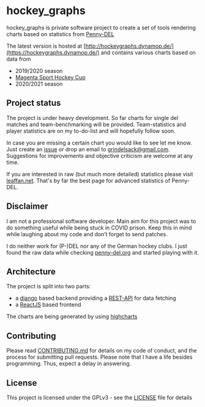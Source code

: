 # hockey_graphs

hockey_graphs is private software project to create a set of tools rendering charts based on statistics from [Penny-DEL](https://www.penny-del.org/)

The latest version is hosted at [http://hockeygraphs.dynamop.de/](https://hockeygraphs.dynamop.de/) and contains various charts based on data from
- 2019/2020 season
- [Magenta Sport Hockey Cup](https://www.magentasport.de/eishockey/magentasportcup)
- 2020/2021 season

## Project status

The project is under heavy development.  So far charts for single del matches and team-benchmarking will be provided. Team-statistics and player statistics are on my to-do-list and will hopefully follow soon.

In case you are missing a certain chart you would like to see let me know. Just create an [issue](https://github.com/grindsa/hockey_graphs/issues/new) or drop an email to <grindelsack@gmail.com>. Suggestions for improvements and objective criticism are welcome at any time.

If you are interested in raw (but much more detailed) statistics please visit [leaffan.net](https://www.leaffan.net/del/#!/home). That's by far the best page for advanced statistics of Penny-DEL.   

## Disclaimer

I am not a professional software developer. Main aim for this project was to do something useful while being stuck in COVID prison. Keep this in mind while laughing about my code and don’t forget to send patches.

I do neither work for (P-)DEL nor any of the German hockey clubs. I just found the raw data while checking [penny-del.org](https://www.penny-del.org/) and started playing with it.

## Architecture

The project is split into two parts:
- a [django](https://www.djangoproject.com/) based backend providing a [REST-API](https://hockeygraphs.dynamop.de/api/v1/) for data fetching
- a [ReactJS](https://reactjs.org/) based frontend

The charts are being generated by using [highcharts](https://www.highcharts.com/)

## Contributing

Please read [CONTRIBUTING.md](CONTRIBUTING.md) for details on my code of
conduct, and the process for submitting pull requests.
Please note that I have a life besides programming. Thus, expect a delay
in answering.

## License

This project is licensed under the GPLv3 - see the [LICENSE](LICENSE) file for details
